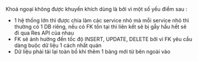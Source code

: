 Khoá ngoại không được khuyến khích dùng là bởi vì một số yếu điểm sau :
- 1 hệ thống lớn thì được chia làm các service nhỏ mà mỗi service nhỏ thì thường có 1 DB riêng, nếu có FK tồn tại thì liên kết sẽ bị gẫy hầu hết sẽ đi qua Res API của nhau 
- FK sẽ ảnh hưởng đến tốc độ INSERT, UPDATE, DELETE bởi vì FK yêu cầu dàng buộc dữ liệu 1 cách nhất quán 
- Dữ liệu phải tải lại toàn bồ khi thêm 1 bảng mới từ bên ngoài vào 
